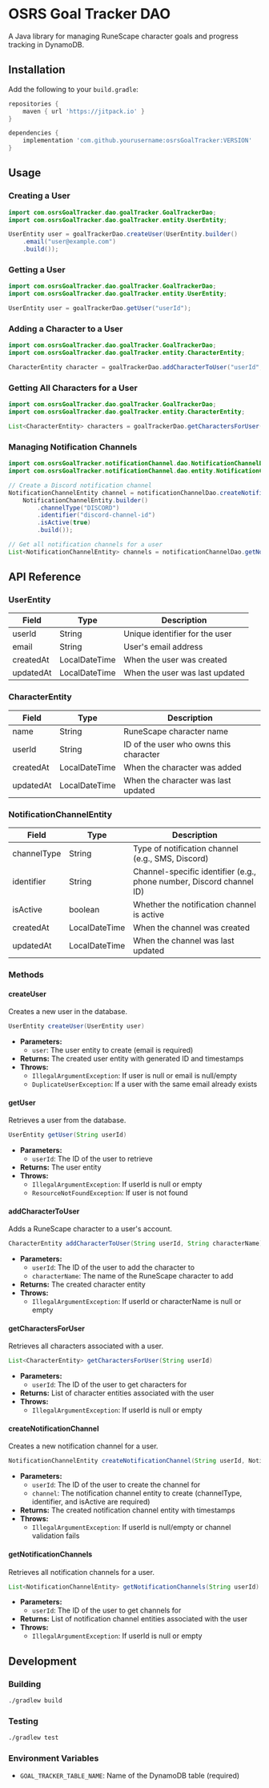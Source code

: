 # OSRS Goal Tracker DAO

A Java library for managing RuneScape character goals and progress tracking in DynamoDB.

## Installation

Add the following to your `build.gradle`:

```groovy
repositories {
    maven { url 'https://jitpack.io' }
}

dependencies {
    implementation 'com.github.yourusername:osrsGoalTracker:VERSION'
}
```

## Usage

### Creating a User

```java
import com.osrsGoalTracker.dao.goalTracker.GoalTrackerDao;
import com.osrsGoalTracker.dao.goalTracker.entity.UserEntity;

UserEntity user = goalTrackerDao.createUser(UserEntity.builder()
    .email("user@example.com")
    .build());
```

### Getting a User

```java
import com.osrsGoalTracker.dao.goalTracker.GoalTrackerDao;
import com.osrsGoalTracker.dao.goalTracker.entity.UserEntity;

UserEntity user = goalTrackerDao.getUser("userId");
```

### Adding a Character to a User

```java
import com.osrsGoalTracker.dao.goalTracker.GoalTrackerDao;
import com.osrsGoalTracker.dao.goalTracker.entity.CharacterEntity;

CharacterEntity character = goalTrackerDao.addCharacterToUser("userId", "characterName");
```

### Getting All Characters for a User

```java
import com.osrsGoalTracker.dao.goalTracker.GoalTrackerDao;
import com.osrsGoalTracker.dao.goalTracker.entity.CharacterEntity;

List<CharacterEntity> characters = goalTrackerDao.getCharactersForUser("userId");
```

### Managing Notification Channels

```java
import com.osrsGoalTracker.notificationChannel.dao.NotificationChannelDao;
import com.osrsGoalTracker.notificationChannel.dao.entity.NotificationChannelEntity;

// Create a Discord notification channel
NotificationChannelEntity channel = notificationChannelDao.createNotificationChannel("userId", 
    NotificationChannelEntity.builder()
        .channelType("DISCORD")
        .identifier("discord-channel-id")
        .isActive(true)
        .build());

// Get all notification channels for a user
List<NotificationChannelEntity> channels = notificationChannelDao.getNotificationChannels("userId");
```

## API Reference

### UserEntity

| Field | Type | Description |
|-------|------|-------------|
| userId | String | Unique identifier for the user |
| email | String | User's email address |
| createdAt | LocalDateTime | When the user was created |
| updatedAt | LocalDateTime | When the user was last updated |

### CharacterEntity

| Field | Type | Description |
|-------|------|-------------|
| name | String | RuneScape character name |
| userId | String | ID of the user who owns this character |
| createdAt | LocalDateTime | When the character was added |
| updatedAt | LocalDateTime | When the character was last updated |

### NotificationChannelEntity

| Field | Type | Description |
|-------|------|-------------|
| channelType | String | Type of notification channel (e.g., SMS, Discord) |
| identifier | String | Channel-specific identifier (e.g., phone number, Discord channel ID) |
| isActive | boolean | Whether the notification channel is active |
| createdAt | LocalDateTime | When the channel was created |
| updatedAt | LocalDateTime | When the channel was last updated |

### Methods

#### createUser

Creates a new user in the database.

```java
UserEntity createUser(UserEntity user)
```

- **Parameters:**
  - `user`: The user entity to create (email is required)
- **Returns:** The created user entity with generated ID and timestamps
- **Throws:**
  - `IllegalArgumentException`: If user is null or email is null/empty
  - `DuplicateUserException`: If a user with the same email already exists

#### getUser

Retrieves a user from the database.

```java
UserEntity getUser(String userId)
```

- **Parameters:**
  - `userId`: The ID of the user to retrieve
- **Returns:** The user entity
- **Throws:**
  - `IllegalArgumentException`: If userId is null or empty
  - `ResourceNotFoundException`: If user is not found

#### addCharacterToUser

Adds a RuneScape character to a user's account.

```java
CharacterEntity addCharacterToUser(String userId, String characterName)
```

- **Parameters:**
  - `userId`: The ID of the user to add the character to
  - `characterName`: The name of the RuneScape character to add
- **Returns:** The created character entity
- **Throws:**
  - `IllegalArgumentException`: If userId or characterName is null or empty

#### getCharactersForUser

Retrieves all characters associated with a user.

```java
List<CharacterEntity> getCharactersForUser(String userId)
```

- **Parameters:**
  - `userId`: The ID of the user to get characters for
- **Returns:** List of character entities associated with the user
- **Throws:**
  - `IllegalArgumentException`: If userId is null or empty

#### createNotificationChannel

Creates a new notification channel for a user.

```java
NotificationChannelEntity createNotificationChannel(String userId, NotificationChannelEntity channel)
```

- **Parameters:**
  - `userId`: The ID of the user to create the channel for
  - `channel`: The notification channel entity to create (channelType, identifier, and isActive are required)
- **Returns:** The created notification channel entity with timestamps
- **Throws:**
  - `IllegalArgumentException`: If userId is null/empty or channel validation fails

#### getNotificationChannels

Retrieves all notification channels for a user.

```java
List<NotificationChannelEntity> getNotificationChannels(String userId)
```

- **Parameters:**
  - `userId`: The ID of the user to get channels for
- **Returns:** List of notification channel entities associated with the user
- **Throws:**
  - `IllegalArgumentException`: If userId is null or empty

## Development

### Building

```bash
./gradlew build
```

### Testing

```bash
./gradlew test
```

### Environment Variables

- `GOAL_TRACKER_TABLE_NAME`: Name of the DynamoDB table (required)